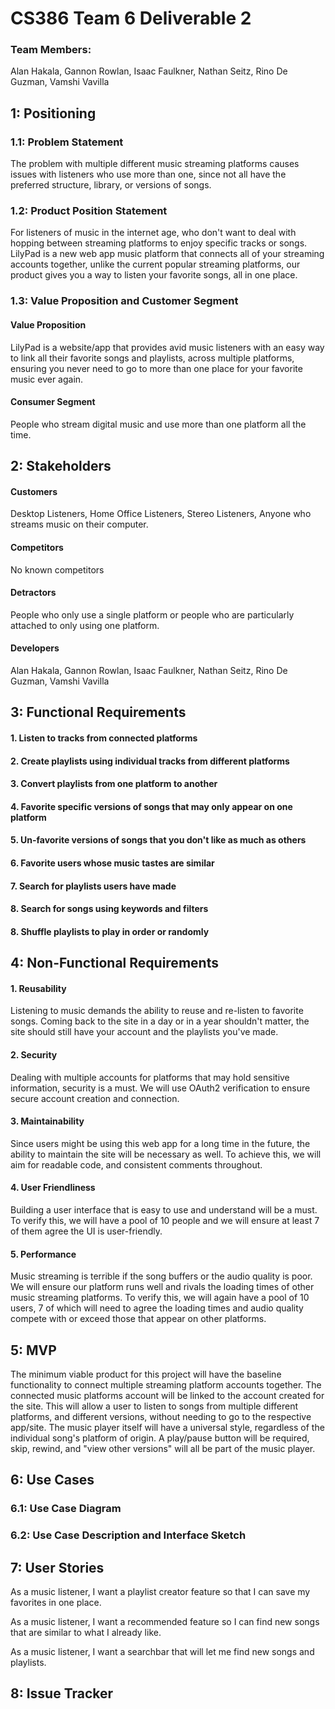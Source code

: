 # CS386 Team 6 Deliverable 2

### Team Members:
Alan Hakala, Gannon Rowlan, Isaac Faulkner, Nathan Seitz, Rino De Guzman, Vamshi Vavilla

## 1: Positioning

### 1.1: Problem Statement

The problem with multiple different music streaming platforms causes issues with listeners who use more than one, since not all have the preferred structure, library, or versions of songs.

### 1.2: Product Position Statement

For listeners of music in the internet age, who don't want to deal with hopping between streaming platforms to enjoy specific tracks or songs. LilyPad is a new web app music platform that connects all of your streaming accounts together, unlike the current popular streaming platforms, our product gives you a way to listen your favorite songs, all in one place.

### 1.3: Value Proposition and Customer Segment

#### Value Proposition

LilyPad is a website/app that provides avid music listeners with an easy way to link all their favorite songs and playlists, across multiple platforms, ensuring you never need to go to more than one place for your favorite music ever again. 

#### Consumer Segment

People who stream digital music and use more than one platform all the time.

## 2: Stakeholders

#### Customers
Desktop Listeners, Home Office Listeners, Stereo Listeners, Anyone who streams music on their computer.

#### Competitors
No known competitors

#### Detractors
People who only use a single platform or people who are particularly attached to only using one platform.

#### Developers
Alan Hakala, Gannon Rowlan, Isaac Faulkner, Nathan Seitz, Rino De Guzman, Vamshi Vavilla

## 3: Functional Requirements

#### 1. Listen to tracks from connected platforms

#### 2. Create playlists using individual tracks from different platforms

#### 3. Convert playlists from one platform to another

#### 4. Favorite specific versions of songs that may only appear on one platform

#### 5. Un-favorite versions of songs that you don't like as much as others

#### 6. Favorite users whose music tastes are similar

#### 7. Search for playlists users have made

#### 8. Search for songs using keywords and filters

#### 8. Shuffle playlists to play in order or randomly

## 4: Non-Functional Requirements

#### 1. Reusability
Listening to music demands the ability to reuse and re-listen to favorite songs. Coming back to the site in a day or in a year shouldn't matter, the site should still have your account and the playlists you've made.

#### 2. Security
Dealing with multiple accounts for platforms that may hold sensitive information, security is a must. We will use OAuth2 verification to ensure secure account creation and connection.

#### 3. Maintainability
Since users might be using this web app for a long time in the future, the ability to maintain the site will be necessary as well. To achieve this, we will aim for readable code, and consistent comments throughout.

#### 4. User Friendliness
Building a user interface that is easy to use and understand will be a must. To verify this, we will have a pool of 10 people and we will ensure at least 7 of them agree the UI is user-friendly.

#### 5. Performance
Music streaming is terrible if the song buffers or the audio quality is poor. We will ensure our platform runs well and rivals the loading times of other music streaming platforms. To verify this, we will again have a pool of 10 users, 7 of which will need to agree the loading times and audio quality compete with or exceed those that appear on other platforms.

## 5: MVP

The minimum viable product for this project will have the baseline functionality to connect multiple streaming platform accounts together. The connected music platforms account will be linked to the account created for the site. This will allow a user to listen to songs from multiple different platforms, and different versions, without needing to go to the respective app/site. The music player itself will have a universal style, regardless of the individual song's platform of origin. A play/pause button will be required, skip, rewind, and "view other versions" will all be part of the music player.

## 6: Use Cases

### 6.1: Use Case Diagram

### 6.2: Use Case Description and Interface Sketch

## 7: User Stories

As a music listener, I want a playlist creator feature so that I can save my favorites in one place.

As a music listener, I want a recommended feature so I can find new songs that are similar to what I already like.

As a music listener, I want a searchbar that will let me find new songs and playlists.

## 8: Issue Tracker
